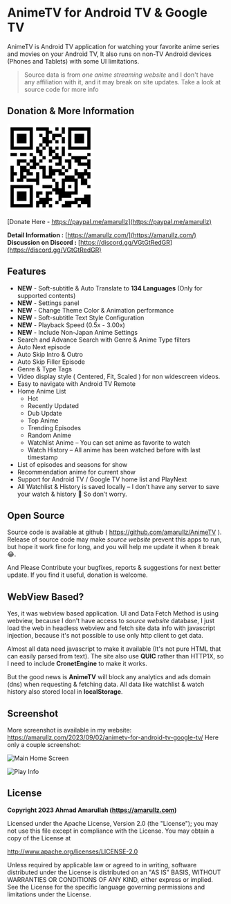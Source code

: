 # AnimeTV for Android TV & Google TV

AnimeTV is Android TV application for watching your favorite anime series and movies on your Android TV, It also runs on non-TV Android devices (Phones and Tablets) with some UI limitations.

> Source data is from *one anime streaming website* and I don't have any affiliation with it, and it may break on site updates.
> Take a look at source code for more info

## Donation & More Information
<img src="app/src/main/assets/view/paypal.png" width="200">

[Donate Here - https://paypal.me/amarullz](https://paypal.me/amarullz)


**Detail Information :** [https://amarullz.com/](https://amarullz.com/)
**Discussion on Discord :** [https://discord.gg/VGtGtRedGR](https://discord.gg/VGtGtRedGR)

## Features
- **NEW** - Soft-subtitle & Auto Translate to **134 Languages** (Only for supported contents)
- **NEW** - Settings panel
- **NEW** - Change Theme Color & Animation performance
- **NEW** - Soft-subtitle Text Style Configuration
- **NEW** - Playback Speed (0.5x - 3.00x)
- **NEW** - Include Non-Japan Anime Settings
- Search and Advance Search with Genre & Anime Type filters
- Auto Next episode
- Auto Skip Intro & Outro
- Auto Skip Filler Episode
- Genre & Type Tags
- Video display style ( Centered, Fit, Scaled ) for non widescreen videos.
- Easy to navigate with Android TV Remote
- Home Anime List
  - Hot
  - Recently Updated
  - Dub Update
  - Top Anime
  - Trending Episodes
  - Random Anime
  - Watchlist Anime – You can set anime as favorite to watch
  - Watch History – All anime has been watched before with last timestamp
- List of episodes and seasons for show
- Recommendation anime for current show
- Support for Android TV / Google TV home list and PlayNext
- All Watchlist & History is saved locally – I don’t have any server to save your watch & history 🤣 So don’t worry.

## Open Source
Source code is available at github ( https://github.com/amarullz/AnimeTV ). Release of source code may make *source website* prevent this apps to run, but hope it work fine for long, and you will help me update it when it break 😂.

And Please Contribute your bugfixes, reports & suggestions for next better update. If you find it useful, donation is welcome.

## WebView Based?
Yes, it was webview based application. UI and Data Fetch Method is using webview, because I don't have access to *source website* database, I just load the web in headless webview and fetch site data info with javascript injection, because it's not possible to use only http client to get data.

Almost all data need javascript to make it available (It's not pure HTML that can easily parsed from text). The site also use **QUIC** rather than HTTP1X, so I need to include **CronetEngine** to make it works.

But the good news is **AnimeTV** will block any analytics and ads domain (dns) when requesting & fetching data. All data like watchlist & watch history also stored local in **localStorage**.

## Screenshot
More screenshot is available in my website: https://amarullz.com/2023/09/02/animetv-for-android-tv-google-tv/
Here only a couple screenshot:

![Main Home Screen](https://amarullzcom.files.wordpress.com/2023/09/01-home.jpg)

![Play Info](https://amarullzcom.files.wordpress.com/2023/09/07-play-info.jpg)

## License
**Copyright 2023 Ahmad Amarullah (https://amarullz.com)**

Licensed under the Apache License, Version 2.0 (the "License");
you may not use this file except in compliance with the License.
You may obtain a copy of the License at

http://www.apache.org/licenses/LICENSE-2.0

Unless required by applicable law or agreed to in writing, software
distributed under the License is distributed on an "AS IS" BASIS,
WITHOUT WARRANTIES OR CONDITIONS OF ANY KIND, either express or implied.
See the License for the specific language governing permissions and
limitations under the License.